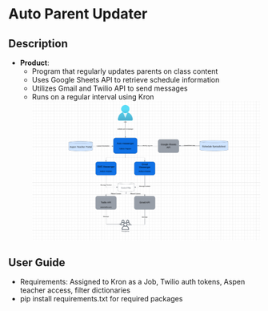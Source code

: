 # Auto Parent Updater 
## Description
- **Product**:
  - Program that regularly updates parents on class content
  - Uses Google Sheets API to retrieve schedule information
  - Utilizes Gmail and Twilio API to send messages
  - Runs on a regular interval using Kron
![Alt text](readme.png)

## User Guide

- Requirements: Assigned to Kron as a Job, Twilio auth tokens, Aspen teacher access, filter dictionaries
- pip install requirements.txt for required packages